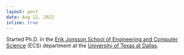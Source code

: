 ```yaml
---
layout: post
date: Aug 22, 2022
inline: true
---
```

Started Ph.D. in the [Erik Jonsson School of Engineering and Computer Science](https://engineering.utdallas.edu/) (ECS) department at the [University of Texas at Dallas](https://www.utdallas.edu/).